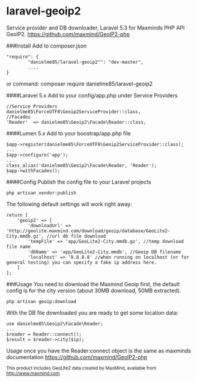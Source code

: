 # laravel-geoip2
Service provider and DB downloader, Laravel 5.3 for Maxminds PHP API GeoIP2.
https://github.com/maxmind/GeoIP2-php

###Install
Add to composer.json
 ```
 "require": {
         "danielme85/laravel-geoip2"": "dev-master",
         ....
 }
 ```
 or command: composer require danielme85/laravel-geoip2

####Laravel 5.x
 Add to your config/app.php under Service Providers
            
 ```
 //Service Providers
 danielme85\ForceUTF8\Geoip2ServiceProvider::class,
 //Facades
 'Reader'  => danielme85\Geoip2\Facade\Reader::class,
 
 ```
 
####Lumen 5.x
 Add to your boostrap/app.php file
 ```
 $app->register(danielme85\ForceUTF8\Geoip2ServiceProvider::class);
 ...
 $app->configure('app'); 
 ...
 class_alias('danielme85\Geoip2\Facade\Reader, 'Reader');
 $app->withFacades();
 ```
 
 ####Config
 Publish the config file to your Laravel projects
  ```
  php artisan vendor:publish
  ```
  The following default settings will work right away:
  ```
  return [
      'geoip2' => [
          'downloadUrl' => 'http://geolite.maxmind.com/download/geoip/database/GeoLite2-City.mmdb.gz', //url db file download
          'tempFile' => 'app/GeoLite2-City.mmdb.gz', //temp download file name
          'dbName' => 'app/GeoLite2-City.mmdb', //Geoip DB filename
          'localhost' => '8.8.8.8' //when running on localhost (or for general testing) you can specify a fake ip address here.
      ]
  ];
  ```
 
 ###Usage
 You need to download the Maxmind Geoip first, the default config is for the city version (about 30MB download, 50MB extracted).
 ```
 php artisan geoip:download
 ```
 With the DB file downloaded you are ready to get some location data:
 ```
 use danielme85\Geoip2\Facade\Reader;
 ...
 $reader = Reader::connect();
 $result = $reader->city($ip);
 ```
Usage once you have the Reader:connect object is the same as maxminds documentation
https://github.com/maxmind/GeoIP2-php

<small>This product includes GeoLite2 data created by MaxMind, available from
<a href="http://www.maxmind.com" target="_blank">http://www.maxmind.com</a></small>
